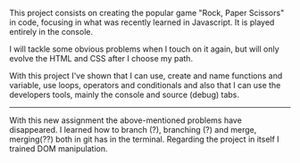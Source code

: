 This project consists on creating the popular game "Rock, Paper Scissors" in code, focusing in what was recently learned in Javascript. 
It is played entirely in the console.

I will tackle some obvious problems when I touch on it again, but will only evolve the HTML and CSS after I choose my path. 

With this project I've shown that I can use, create and name functions and variable, use loops, operators and conditionals and also that I can use the developers tools, mainly the console and source (debug) tabs.

----------------------------------------------------------------------

With this new assignment the above-mentioned problems have disappeared. I learned how to branch (?), branching (?) and merge, merging(??) both in git has in the terminal. Regarding the project in itself I trained DOM manipulation. 